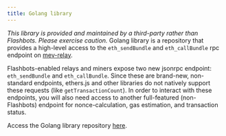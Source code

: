 ```yaml
---
title: Golang library
---
```

_This library is provided and maintained by a third-party rather than Flashbots. Please exercise caution._
Golang library is a repository that provides a high-level access to the `eth_sendBundle` and `eth_callBundle` rpc endpoint on [mev-relay](https://github.com/flashbots/mev-relay-js).

Flashbots-enabled relays and miners expose two new jsonrpc endpoint: `eth_sendBundle` and `eth_callBundle`. Since these are brand-new, non-standard endpoints, ethers.js and other libraries do not natively support these requests (like `getTransactionCount`). In order to interact with these endpoints, you will also need access to another full-featured (non-Flashbots) endpoint for nonce-calculation, gas estimation, and transaction status.

Access the Golang library repository [here](https://github.com/cryptoriums/flashbot).
